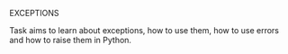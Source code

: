 EXCEPTIONS

Task aims to learn about exceptions, how to use them, how to use errors and how to raise them in Python.
